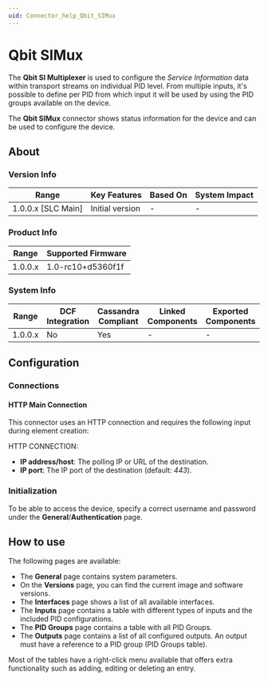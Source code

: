 ```yaml
---
uid: Connector_help_Qbit_SIMux
---
```


# Qbit SIMux

The **Qbit SI Multiplexer** is used to configure the *Service Information* data within transport streams on individual PID level. From multiple inputs, it's possible to define per PID from which input it will be used by using the PID groups available on the device.

The **Qbit SIMux** connector shows status information for the device and can be used to configure the device.

## About

### Version Info

| Range                | Key Features     | Based On     | System Impact    |
|----------------------|------------------|--------------|------------------|
| 1.0.0.x [SLC Main]   | Initial version  | -            | -                |

### Product Info

| Range     | Supported Firmware     |
|-----------|------------------------|
| 1.0.0.x   | 1.0-rc10+d5360f1f      |

### System Info

| Range     | DCF Integration     | Cassandra Compliant     | Linked Components     | Exported Components     |
|-----------|---------------------|-------------------------|-----------------------|-------------------------|
| 1.0.0.x   | No                  | Yes                     | -                     | -                       |

## Configuration

### Connections

#### HTTP Main Connection

This connector uses an HTTP connection and requires the following input during element creation:

HTTP CONNECTION:

- **IP address/host**: The polling IP or URL of the destination.
- **IP port**: The IP port of the destination (default: *443*).

### Initialization

To be able to access the device, specify a correct username and password under the **General**/**Authentication** page.

## How to use

The following pages are available:

- The **General** page contains system parameters.
- On the **Versions** page, you can find the current image and software versions.
- The **Interfaces** page shows a list of all available interfaces.
- The **Inputs** page contains a table with different types of inputs and the included PID configurations.
- The **PID Groups** page contains a table with all PID Groups.
- The **Outputs** page contains a list of all configured outputs. An output must have a reference to a PID group (PID Groups table).

Most of the tables have a right-click menu available that offers extra functionality such as adding, editing or deleting an entry.
